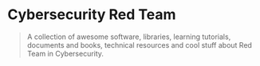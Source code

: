 # Cybersecurity Red Team

> A collection of awesome software, libraries, learning tutorials, documents and books, technical resources and cool stuff about Red Team in Cybersecurity.
